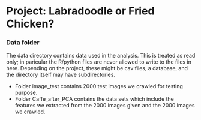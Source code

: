 # Project: Labradoodle or Fried Chicken? 

### Data folder

The data directory contains data used in the analysis. This is treated as read only; in paricular the R/python files are never allowed to write to the files in here. Depending on the project, these might be csv files, a database, and the directory itself may have subdirectories.

+ Folder image_test contains 2000 test images we crawled for testing purpose.
+ Folder Caffe_after_PCA contains the data sets which include the features we extracted from the 2000 images given and the 2000 images we crawled.
